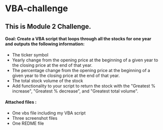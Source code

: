 # VBA-challenge 

## This is Module 2 Challenge. 

#### Goal: Create a VBA script that loops through all the stocks for one year and outputs the following information:

*   The ticker symbol
*  Yearly change from the opening price at the beginning of a given year to the closing price at the end of that year.
*   The percentage change from the opening price at the beginning of a given year to the closing price at the end of that year.
*   The total stock volume of the stock
*   Add functionality to your script to return the stock with the "Greatest % increase", "Greatest % decrease", and "Greatest total volume".

#### Attached files :
* One vbs file including my VBA script
* Three screenshot files
* One REDME file
